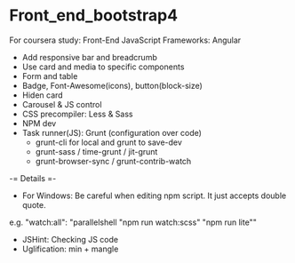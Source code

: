 # Front_end_bootstrap4
For coursera study: Front-End JavaScript Frameworks: Angular

* Add responsive bar and breadcrumb
* Use card and media to specific components
* Form and table
* Badge, Font-Awesome(icons), button(block-size)
* Hiden card
* Carousel & JS control
* CSS precompiler: Less & Sass
* NPM dev
* Task runner(JS): Grunt (configuration over code)
   - grunt-cli for local and grunt to save-dev
   - grunt-sass / time-grunt / jit-grunt
   - grunt-browser-sync / grunt-contrib-watch

-= Details =-
* For Windows: Be careful when editing npm script. It just accepts double quote.

e.g. "watch:all": "parallelshell \"npm run watch:scss\" \"npm run lite\""
* JSHint: Checking JS code
* Uglification: min + mangle

